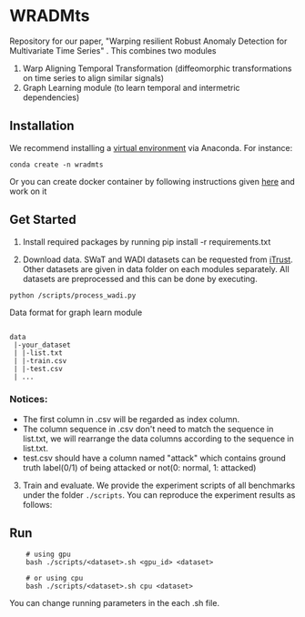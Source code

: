 # WRADMts

Repository for our paper, "Warping resilient Robust Anomaly Detection for Multivariate Time Series" .
This combines two modules 
1) Warp Aligning Temporal Transformation (diffeomorphic transformations on time series to align similar signals)
2) Graph Learning module (to learn temporal and intermetric dependencies)



## Installation
We recommend installing a [virtual environment](https://docs.conda.io/projects/conda/en/latest/user-guide/tasks/manage-environments.html#creating-an-environment-with-commands) via Anaconda.
For instance:
```
conda create -n wradmts
```
Or you can create docker container by following instructions given [here](https://docs.nvidia.com/datacenter/cloud-native/container-toolkit/install-guide.html) and work on it

## Get Started

1. Install required packages by running
pip install -r requirements.txt

2. Download data. SWaT and WADI datasets can be requested from [iTrust](https://itrust.sutd.edu.sg/). Other datasets are given in data folder on each modules separately. All datasets are preprocessed and this can be done by executing.
```
python /scripts/process_wadi.py
```
Data format for graph learn module
```

data
 |-your_dataset
 | |-list.txt
 | |-train.csv
 | |-test.csv
 | ...

```

### Notices:
* The first column in .csv will be regarded as index column. 
* The column sequence in .csv don't need to match the sequence in list.txt, we will rearrange the data columns according to the sequence in list.txt.
* test.csv should have a column named "attack" which contains ground truth label(0/1) of being attacked or not(0: normal, 1: attacked)

3. Train and evaluate. We provide the experiment scripts of all benchmarks under the folder `./scripts`. You can reproduce the experiment results as follows:

## Run
```
    # using gpu
    bash ./scripts/<dataset>.sh <gpu_id> <dataset>

    # or using cpu
    bash ./scripts/<dataset>.sh cpu <dataset>
```
You can change running parameters in the each .sh file.
